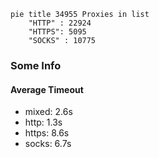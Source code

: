 
```mermaid
pie title 34955 Proxies in list
    "HTTP" : 22924
    "HTTPS": 5095
    "SOCKS" : 10775
```

### Some Info
#### Average Timeout

- mixed: 2.6s
- http: 1.3s
- https: 8.6s
- socks: 6.7s
